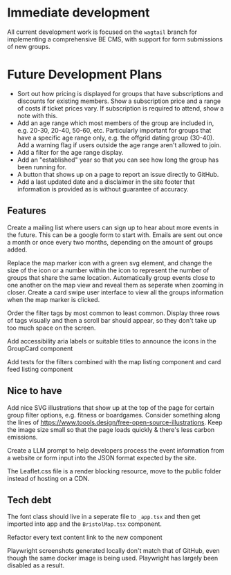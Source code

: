 # Immediate development

All current development work is focused on the `wagtail` branch for implementing a comprehensive BE CMS, with support for form submissions of new groups.

# Future Development Plans

- Sort out how pricing is displayed for groups that have subscriptions and discounts for existing members. Show a subscription price and a range of costs if ticket prices vary. If subscription is required to attend, show a note with this.
- Add an age range which most members of the group are included in, e.g. 20-30, 20-40, 50-60, etc. Particularly important for groups that have a specific age range only, e.g. the offgrid dating group (30-40). Add a warning flag if users outside the age range aren't allowed to join.
- Add a filter for the age range display.
- Add an "established" year so that you can see how long the group has been running for.
- A button that shows up on a page to report an issue directly to GitHub.
- Add a last updated date and a disclaimer in the site footer that information is provided as is without guarantee of accuracy.

## Features

Create a mailing list where users can sign up to hear about more events in the future. This can be a google form to start with. Emails are sent out once a month or once every two months, depending on the amount of groups added.

Replace the map marker icon with a green svg element, and change the size of the icon or a number within the icon to represent the number of groups that share the same location. Automatically group events close to one another on the map view and reveal them as seperate when zooming in closer. Create a card swipe user interface to view all the groups information when the map marker is clicked.

Order the filter tags by most common to least common. Display three rows of tags visually and then a scroll bar should appear, so they don't take up too much space on the screen.

Add accessibility aria labels or suitable titles to announce the icons in the GroupCard component

Add tests for the filters combined with the map listing component and card feed listing component

## Nice to have

Add nice SVG illustrations that show up at the top of the page for certain group filter options, e.g. fitness or boardgames. Consider something along the lines of https://www.toools.design/free-open-source-illustrations. Keep the image size small so that the page loads quickly & there's less carbon emissions.

Create a LLM prompt to help developers process the event information from a website or form input into the JSON format expected by the site.

The Leaflet.css file is a render blocking resource, move to the public folder instead of hosting on a CDN.

## Tech debt

The font class should live in a seperate file to `_app.tsx` and then get imported into app and the `BristolMap.tsx` component.

Refactor every text content <a> link to the new <Link> component

Playwright screenshots generated locally don't match that of GitHub, even though the same docker image is being used. Playwright has largely been disabled as a result.